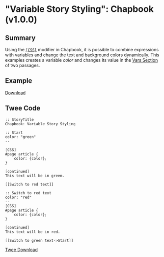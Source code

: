 # "Variable Story Styling": Chapbook (v1.0.0)

## Summary

Using the [`[CSS]`](https://klembot.github.io/chapbook/guide/advanced/using-css-in-passages.html) modifier in Chapbook, it is possible to combine expressions with variables and change the text and background colors dynamically. This examples creates a variable *color* and changes its value in the [Vars Section](https://klembot.github.io/chapbook/guide/state/the-vars-section.html) of two passages.

## Example

[Download](chapbook_storystyling_example.html)

## Twee Code

```twee
:: StoryTitle
Chapbook: Variable Story Styling

:: Start
color: "green"
--

[CSS]
#page article {
    color: {color};
}

[continued]
This text will be in green.

[[Switch to red text]]

:: Switch to red text
color: "red"
--
[CSS]
#page article {
    color: {color};
}

[continued]
This text will be in red.

[[Switch to green text->Start]]

```

[Twee Download](chapbook_storystyling_twee.txt)
